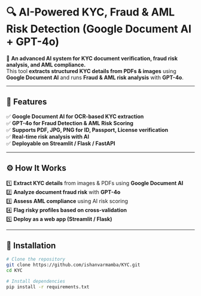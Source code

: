# 🔍 AI-Powered KYC, Fraud & AML Risk Detection (Google Document AI + GPT-4o)

🚀 **An advanced AI system for KYC document verification, fraud risk analysis, and AML compliance.**  
This tool **extracts structured KYC details from PDFs & images** using **Google Document AI** and runs **Fraud & AML risk analysis** with **GPT-4o**.

---

## 📌 **Features**
✅ **Google Document AI for OCR-based KYC extraction**  
✅ **GPT-4o for Fraud Detection & AML Risk Scoring**  
✅ **Supports PDF, JPG, PNG for ID, Passport, License verification**  
✅ **Real-time risk analysis with AI**  
✅ **Deployable on Streamlit / Flask / FastAPI**  

---

## ⚙️ **How It Works**
1️⃣ **Extract KYC details** from images & PDFs using **Google Document AI**  
2️⃣ **Analyze document fraud risk** with **GPT-4o**  
3️⃣ **Assess AML compliance** using AI risk scoring  
4️⃣ **Flag risky profiles based on cross-validation**  
5️⃣ **Deploy as a web app (Streamlit / Flask)**  

---

## 🔧 **Installation**
```sh
# Clone the repository
git clone https://github.com/ishanvarmamba/KYC.git
cd KYC

# Install dependencies
pip install -r requirements.txt
